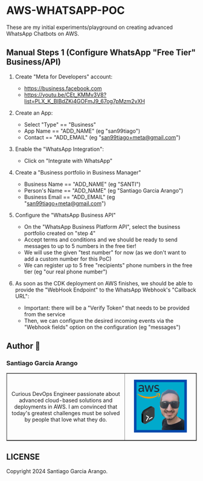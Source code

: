 # AWS-WHATSAPP-POC

These are my initial experiments/playground on creating advanced WhatsApp Chatbots on AWS.

## Manual Steps 1 (Configure WhatsApp "Free Tier" Business/API)

1. Create "Meta for Developers" account:

   - https://business.facebook.com
   - https://youtu.be/CEt_KMMv3V8?list=PLX_K_BlBdZKi4GOFmJ9_67og7pMzm2vXH

2. Create an App:

   - Select "Type" == "Business"
   - App Name == "ADD_NAME" (eg "san99tiago")
   - Contact == "ADD_EMAIL" (eg "san99tiago+meta@gmail.com")

3. Enable the "WhatsApp Integration":

   - Click on "Integrate with WhatsApp"

4. Create a "Business portfolio in Business Manager"

   - Business Name == "ADD_NAME" (eg "SANTI")
   - Person's Name == "ADD_NAME" (eg "Santiago Garcia Arango")
   - Business Email == "ADD_EMAIL" (eg "san99tiago+meta@gmail.com")

5. Configure the "WhatsApp Business API"

   - On the "WhatsApp Business Platform API", select the business portfolio created on "step 4"
   - Accept terms and conditions and we should be ready to send messages to up to 5 numbers in the free tier!
   - We will use the given "test number" for now (as we don't want to add a custom number for this PoC)
   - We can register up to 5 free "recipients" phone numbers in the free tier (eg "our real phone number")

6. As soon as the CDK deployment on AWS finishes, we should be able to provide the "WebHook Endpoint" to the WhatsApp Webhook's "Callback URL":

   - Important: there will be a "Verify Token" that needs to be provided from the service
   - Then, we can configure the desired incoming events via the "Webhook fields" option on the configuration (eg "messages")

## Author 🎹

### Santiago Garcia Arango

<table border="1">
    <tr>
        <td>
            <p align="center">Curious DevOps Engineer passionate about advanced cloud-based solutions and deployments in AWS. I am convinced that today's greatest challenges must be solved by people that love what they do.</p>
        </td>
        <td>
            <p align="center"><img src="assets/SantiagoGarciaArango_AWS.png" width=80%></p>
        </td>
    </tr>
</table>

## LICENSE

Copyright 2024 Santiago Garcia Arango.
